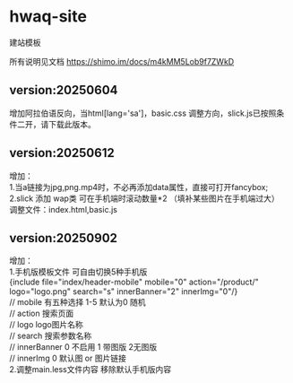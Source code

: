 # hwaq-site
建站模板

所有说明见文档  https://shimo.im/docs/m4kMM5Lob9f7ZWkD
## version:20250604
增加阿拉伯语反向，当html[lang='sa']，basic.css 调整方向，slick.js已按照条件二开，请下载此版本。

## version:20250612
增加：  
1.当a链接为jpg,png.mp4时，不必再添加data属性，直接可打开fancybox;  
2.slick 添加 wap类 可在手机端时滚动数量*2 （填补某些图片在手机端过大）  
调整文件：index.html,basic.js  

## version:20250902
增加：  
1.手机版模板文件 可自由切换5种手机版   
  {include file="index/header-mobile" mobile="0" action="/product/" logo="logo.png" search="s" innerBanner="2" innerImg="0"/}  
  // mobile 有五种选择 1-5  默认为0 随机  
  // action 搜索页面  
  // logo logo图片名称  
  // search 搜索参数名称  
  // innerBanner 0 不启用 1 带图版 2无图版  
  // innerImg 0 默认图 or 图片链接  
2.调整main.less文件内容 移除默认手机版内容  
